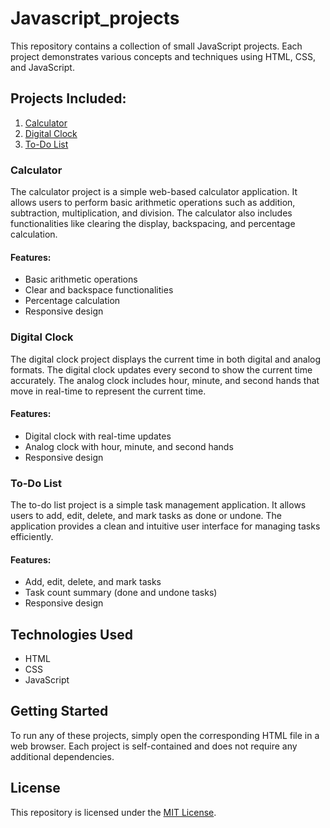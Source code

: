 # Javascript_projects

This repository contains a collection of small JavaScript projects. Each project demonstrates various concepts and techniques using HTML, CSS, and JavaScript.

## Projects Included:

1. [Calculator](#calculator)
2. [Digital Clock](#digital-clock)
3. [To-Do List](#to-do-list)

### Calculator

The calculator project is a simple web-based calculator application. It allows users to perform basic arithmetic operations such as addition, subtraction, multiplication, and division. The calculator also includes functionalities like clearing the display, backspacing, and percentage calculation.

#### Features:
- Basic arithmetic operations
- Clear and backspace functionalities
- Percentage calculation
- Responsive design

### Digital Clock

The digital clock project displays the current time in both digital and analog formats. The digital clock updates every second to show the current time accurately. The analog clock includes hour, minute, and second hands that move in real-time to represent the current time.

#### Features:
- Digital clock with real-time updates
- Analog clock with hour, minute, and second hands
- Responsive design

### To-Do List

The to-do list project is a simple task management application. It allows users to add, edit, delete, and mark tasks as done or undone. The application provides a clean and intuitive user interface for managing tasks efficiently.

#### Features:
- Add, edit, delete, and mark tasks
- Task count summary (done and undone tasks)
- Responsive design

## Technologies Used

- HTML
- CSS
- JavaScript

## Getting Started

To run any of these projects, simply open the corresponding HTML file in a web browser. Each project is self-contained and does not require any additional dependencies.

## License

This repository is licensed under the [MIT License](MIT-LICENSE.txt).
